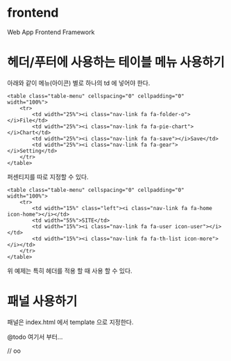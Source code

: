 # frontend
Web App Frontend Framework


# 헤더/푸터에 사용하는 테이블 메뉴 사용하기

아래와 같이 메뉴(아이콘) 별로 하나의 td 에 넣어야 한다. 

    <table class="table-menu" cellspacing="0" cellpadding="0" width="100%">
        <tr>
            <td width="25%"><i class="nav-link fa fa-folder-o"></i>File</td>
            <td width="25%"><i class="nav-link fa fa-pie-chart"></i>Chart</td>
            <td width="25%"><i class="nav-link fa fa-save"></i>Save</td>
            <td width="25%"><i class="nav-link fa fa-gear"></i>Setting</td>
        </tr>
    </table>

퍼센티지를 따로 지정할 수 있다.

    <table class="table-menu" cellspacing="0" cellpadding="0" width="100%">
        <tr>
            <td width="15%" class="left"><i class="nav-link fa fa-home icon-home"></i></td>
            <td width="55%">SITE</td>
            <td width="15%"><i class="nav-link fa fa-user icon-user"></i></td>
            <td width="15%"><i class="nav-link fa fa-th-list icon-more"></i></td>
        </tr>
    </table>

위 예제는 특히 헤더를 적용 할 때 사용 할 수 있다.


# 패널 사용하기

패널은 index.html 에서 template 으로 지정한다.

@todo 여기서 부터...

//
oo
